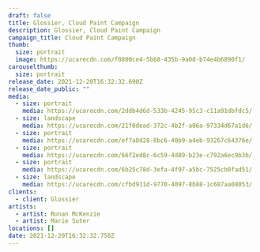 ```yaml
---
draft: false
title: Glossier, Cloud Paint Campaign
description: Glossier, Cloud Paint Campaign
campaign_title: Cloud Paint Campaign
thumb:
  size: portrait
  image: https://ucarecdn.com/f0800ce4-5b68-435b-9a08-b74e4b6890f1/
carouselthumb:
  size: portrait
release_date: 2021-12-20T16:32:32.690Z
release_date_public: ""
media:
  - size: portrait
    media: https://ucarecdn.com/2ddb4d6d-533b-4245-95c3-c11a91dbfdc5/
  - size: landscape
    media: https://ucarecdn.com/21f6dead-372c-4b2f-a06a-97334d67a1d6/
  - size: portrait
    media: https://ucarecdn.com/ef7a8d28-8bc6-40b9-a4eb-93267c64376e/
  - size: portrait
    media: https://ucarecdn.com/66f2ed8c-6c59-4d89-b23e-c792a6ec9b3b/
  - size: portrait
    media: https://ucarecdn.com/6b25c78d-3efa-4f97-a5bc-7525cb0fad51/
  - size: landscape
    media: https://ucarecdn.com/cfbd911d-9770-4097-8b88-1c687aa08053/
clients:
  - client: Glossier
artists:
  - artist: Ronan McKenzie
  - artist: Marie Suter
locations: []
date: 2021-12-20T16:32:32.750Z
---
```

